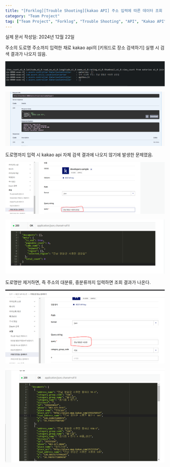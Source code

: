 ```yaml
---
title: "[Forklog][Trouble Shooting][kakao API] 주소 입력에 따른 데이터 조회 결과 없음."
category: "Team Project"
tag: ["Team Project", "Forklog", "Trouble Shooting", "API", "Kakao API"]
---
```


실제 문서 작성일: 2024년 12월 22일

주소의 도로명 주소까지 입력한 채로 kakao api의 [키워드로 장소 검색하기] 실행 시 검색 결과가 나오지 않음. 

![1.PNG](/images/2025-01-22/team-project-forklog-trouble-shooting-kakao-api-%EC%A3%BC%EC%86%8C%20%EC%9E%85%EB%A0%A5%EC%97%90%20%EB%94%B0%EB%A5%B8%20%EB%8D%B0%EC%9D%B4%ED%84%B0%20%EC%A1%B0%ED%9A%8C%20%EA%B2%B0%EA%B3%BC%20%EC%97%86%EC%9D%8C/1.png)

![2.PNG](/images/2025-01-22/team-project-forklog-trouble-shooting-kakao-api-%EC%A3%BC%EC%86%8C%20%EC%9E%85%EB%A0%A5%EC%97%90%20%EB%94%B0%EB%A5%B8%20%EB%8D%B0%EC%9D%B4%ED%84%B0%20%EC%A1%B0%ED%9A%8C%20%EA%B2%B0%EA%B3%BC%20%EC%97%86%EC%9D%8C/2.png)

도로명까지 입력 시 kakao api 자체 검색 결과에 나오지 않기에 발생한 문제였음.

![3.PNG](/images/2025-01-22/team-project-forklog-trouble-shooting-kakao-api-%EC%A3%BC%EC%86%8C%20%EC%9E%85%EB%A0%A5%EC%97%90%20%EB%94%B0%EB%A5%B8%20%EB%8D%B0%EC%9D%B4%ED%84%B0%20%EC%A1%B0%ED%9A%8C%20%EA%B2%B0%EA%B3%BC%20%EC%97%86%EC%9D%8C/3.png)

![4.PNG](/images/2025-01-22/team-project-forklog-trouble-shooting-kakao-api-%EC%A3%BC%EC%86%8C%20%EC%9E%85%EB%A0%A5%EC%97%90%20%EB%94%B0%EB%A5%B8%20%EB%8D%B0%EC%9D%B4%ED%84%B0%20%EC%A1%B0%ED%9A%8C%20%EA%B2%B0%EA%B3%BC%20%EC%97%86%EC%9D%8C/4.png)

도로명만 제거하면, 즉 주소의 대분류, 중분류까지 입력하면 조회 결과가 나온다.

![5.PNG](/images/2025-01-22/team-project-forklog-trouble-shooting-kakao-api-%EC%A3%BC%EC%86%8C%20%EC%9E%85%EB%A0%A5%EC%97%90%20%EB%94%B0%EB%A5%B8%20%EB%8D%B0%EC%9D%B4%ED%84%B0%20%EC%A1%B0%ED%9A%8C%20%EA%B2%B0%EA%B3%BC%20%EC%97%86%EC%9D%8C/5.png)

![6.PNG](/images/2025-01-22/team-project-forklog-trouble-shooting-kakao-api-%EC%A3%BC%EC%86%8C%20%EC%9E%85%EB%A0%A5%EC%97%90%20%EB%94%B0%EB%A5%B8%20%EB%8D%B0%EC%9D%B4%ED%84%B0%20%EC%A1%B0%ED%9A%8C%20%EA%B2%B0%EA%B3%BC%20%EC%97%86%EC%9D%8C/6.png)